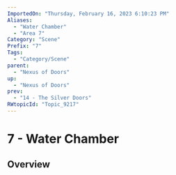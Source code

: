 ```yaml
---
ImportedOn: "Thursday, February 16, 2023 6:10:23 PM"
Aliases:
  - "Water Chamber"
  - "Area 7"
Category: "Scene"
Prefix: "7"
Tags:
  - "Category/Scene"
parent:
  - "Nexus of Doors"
up:
  - "Nexus of Doors"
prev:
  - "14 - The Silver Doors"
RWtopicId: "Topic_9217"
---
```

# 7 - Water Chamber
## Overview
